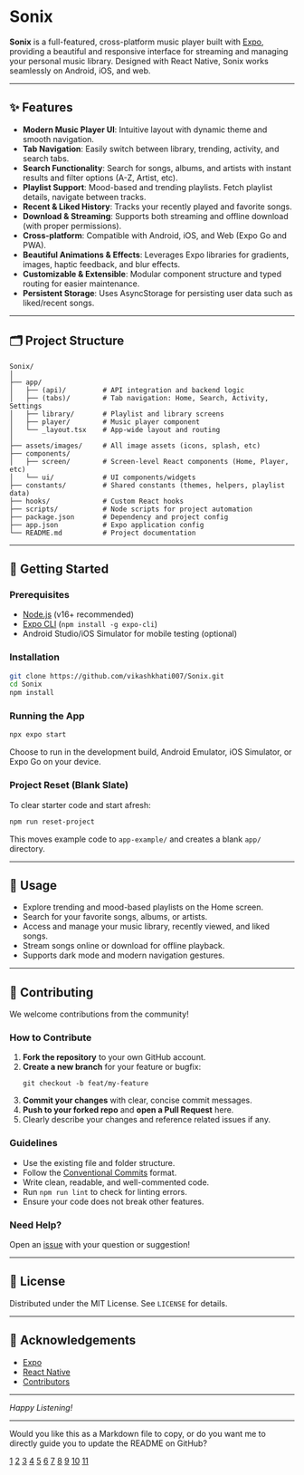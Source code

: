 # Sonix

**Sonix** is a full-featured, cross-platform music player built with [Expo](https://expo.dev/), providing a beautiful and responsive interface for streaming and managing your personal music library. Designed with React Native, Sonix works seamlessly on Android, iOS, and web.

***

## ✨ Features

- **Modern Music Player UI**: Intuitive layout with dynamic theme and smooth navigation.
- **Tab Navigation**: Easily switch between library, trending, activity, and search tabs.
- **Search Functionality**: Search for songs, albums, and artists with instant results and filter options (A-Z, Artist, etc).
- **Playlist Support**: Mood-based and trending playlists. Fetch playlist details, navigate between tracks.
- **Recent & Liked History**: Tracks your recently played and favorite songs.
- **Download & Streaming**: Supports both streaming and offline download (with proper permissions).
- **Cross-platform**: Compatible with Android, iOS, and Web (Expo Go and PWA).
- **Beautiful Animations & Effects**: Leverages Expo libraries for gradients, images, haptic feedback, and blur effects.
- **Customizable & Extensible**: Modular component structure and typed routing for easier maintenance.
- **Persistent Storage**: Uses AsyncStorage for persisting user data such as liked/recent songs.

***

## 🗂️ Project Structure

```
Sonix/
│
├── app/
│   ├── (api)/         # API integration and backend logic
│   ├── (tabs)/        # Tab navigation: Home, Search, Activity, Settings
│   ├── library/       # Playlist and library screens
│   ├── player/        # Music player component
│   └── _layout.tsx    # App-wide layout and routing
│
├── assets/images/     # All image assets (icons, splash, etc)
├── components/
│   ├── screen/        # Screen-level React components (Home, Player, etc)
│   └── ui/            # UI components/widgets
├── constants/         # Shared constants (themes, helpers, playlist data)
├── hooks/             # Custom React hooks
├── scripts/           # Node scripts for project automation
├── package.json       # Dependency and project config
├── app.json           # Expo application config
└── README.md          # Project documentation
```

***

## 🚀 Getting Started

### Prerequisites

- [Node.js](https://nodejs.org/) (v16+ recommended)
- [Expo CLI](https://docs.expo.dev/get-started/installation/) (`npm install -g expo-cli`)
- Android Studio/iOS Simulator for mobile testing (optional)

### Installation

```bash
git clone https://github.com/vikashkhati007/Sonix.git
cd Sonix
npm install
```

### Running the App

```bash
npx expo start
```
Choose to run in the development build, Android Emulator, iOS Simulator, or Expo Go on your device.

### Project Reset (Blank Slate)

To clear starter code and start afresh:
```bash
npm run reset-project
```
This moves example code to `app-example/` and creates a blank `app/` directory.

***

## 📱 Usage

- Explore trending and mood-based playlists on the Home screen.
- Search for your favorite songs, albums, or artists.
- Access and manage your music library, recently viewed, and liked songs.
- Stream songs online or download for offline playback.
- Supports dark mode and modern navigation gestures.

***

## 🤝 Contributing

We welcome contributions from the community!

### How to Contribute

1. **Fork the repository** to your own GitHub account.
2. **Create a new branch** for your feature or bugfix:
   ```
   git checkout -b feat/my-feature
   ```
3. **Commit your changes** with clear, concise commit messages.
4. **Push to your forked repo** and **open a Pull Request** here.
5. Clearly describe your changes and reference related issues if any.

### Guidelines

- Use the existing file and folder structure.
- Follow the [Conventional Commits](https://www.conventionalcommits.org/) format.
- Write clean, readable, and well-commented code.
- Run `npm run lint` to check for linting errors.
- Ensure your code does not break other features.

### Need Help?

Open an [issue](https://github.com/vikashkhati007/Sonix/issues) with your question or suggestion!

***

## 📄 License

Distributed under the MIT License. See `LICENSE` for details.

***

## 🙏 Acknowledgements

- [Expo](https://expo.dev/)
- [React Native](https://reactnative.dev/)
- [Contributors](https://github.com/vikashkhati007/Sonix/graphs/contributors)

***

*Happy Listening!*

***

Would you like this as a Markdown file to copy, or do you want me to directly guide you to update the README on GitHub?

[1](https://github.com/vikashkhati007/Sonix)
[2](https://github.com/vikashkhati007/Sonix)
[3](https://github.com/vikashkhati007/Sonix/blob/main/package.json)
[4](https://github.com/vikashkhati007/Sonix/blob/main/app.json)
[5](https://github.com/vikashkhati007/Sonix/tree/main/app/(api))
[6](https://github.com/vikashkhati007/Sonix/tree/main/app/(tabs))
[7](https://github.com/vikashkhati007/Sonix/tree/main/app/library)
[8](https://github.com/vikashkhati007/Sonix/tree/main/app/player)
[9](https://github.com/vikashkhati007/Sonix/blob/main/app/_layout.tsx)
[10](https://github.com/vikashkhati007/Sonix/tree/main/components/screen)
[11](https://github.com/vikashkhati007/Sonix/tree/main/components/ui)
